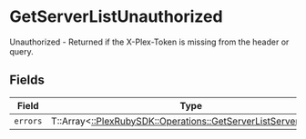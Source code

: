 # GetServerListUnauthorized

Unauthorized - Returned if the X-Plex-Token is missing from the header or query.


## Fields

| Field                                                                                                                  | Type                                                                                                                   | Required                                                                                                               | Description                                                                                                            |
| ---------------------------------------------------------------------------------------------------------------------- | ---------------------------------------------------------------------------------------------------------------------- | ---------------------------------------------------------------------------------------------------------------------- | ---------------------------------------------------------------------------------------------------------------------- |
| `errors`                                                                                                               | T::Array<[::PlexRubySDK::Operations::GetServerListServerErrors](../../models/operations/getserverlistservererrors.md)> | :heavy_minus_sign:                                                                                                     | N/A                                                                                                                    |